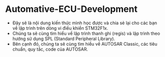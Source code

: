 # Automative-ECU-Development
- Đây sẽ là nội dung kiến thức mình học được và chia sẻ lại cho các bạn về lập trình trên dòng vi điều khiển STM32F1x.
- Chúng ta sẽ cùng tìm hiểu về lập trình thanh ghi (regis) và lập trình theo hướng sử dụng SPL (Standard Peripheral Library).
- Bên cạnh đó, chúng ta sẽ cùng tìm hiểu về AUTOSAR Classic, các tiêu chuẩn, quy tắc, code của AUTOSAR.
